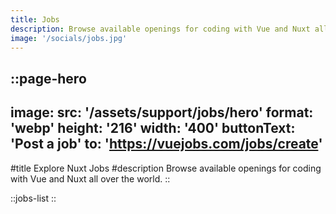 ```yaml
---
title: Jobs
description: Browse available openings for coding with Vue and Nuxt all over the world.
image: '/socials/jobs.jpg'
---
```


::page-hero
---
image:
  src: '/assets/support/jobs/hero'
  format: 'webp'
  height: '216'
  width: '400'
buttonText: 'Post a job'
to: 'https://vuejobs.com/jobs/create'
---
#title
Explore Nuxt Jobs
#description
Browse available openings for coding with Vue and Nuxt all over the world.
::

::jobs-list
::
